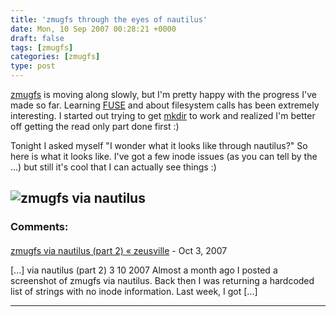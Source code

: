 ```yaml
---
title: 'zmugfs through the eyes of nautilus'
date: Mon, 10 Sep 2007 00:28:21 +0000
draft: false
tags: [zmugfs]
categories: [zmugfs]
type: post
---
```


[zmugfs](http://zeusville.wordpress.com/?s=zmugfs) is moving along slowly, but I'm pretty happy with the progress I've made so far. Learning [FUSE](http://fuse.sourceforge.net/) and about filesystem calls has been extremely interesting. I started out trying to get [mkdir](http://zeusville.wordpress.com/2007/08/24/categories-subcategories-and-albums-oh-my/) to work and realized I'm better off getting the read only part done first :)

Tonight I asked myself "I wonder what it looks like through nautilus?" So here is what it looks like. I've got a few inode issues (as you can tell by the ...) but still it's cool that I can actually see things :)

![zmugfs via nautilus](http://zeusville.files.wordpress.com/2007/09/zmugfs_via_nautilus.png)
---
### Comments:
#### 
[zmugfs via nautilus (part 2) &laquo; zeusville](http://zeusville.wordpress.com/2007/10/03/zmugfs-via-nautilus-part-2/ "") - <time datetime="2007-10-03 23:53:58">Oct 3, 2007</time>

\[...\] via nautilus (part 2) 3 10 2007 Almost a month ago I posted a screenshot of zmugfs via nautilus. Back then I was returning a hardcoded list of strings with no inode information. Last week, I got \[...\]
<hr />
